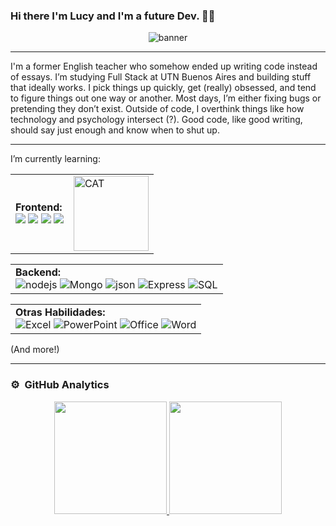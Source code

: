 ### Hi there I'm Lucy and I'm a future Dev. 👩‍💻

<div align="center">
  <img src="https://i.postimg.cc/ZnXhX4f2/Orange-Gradient-Modern-Geometric-Programmer-Profile-Linked-In-Banner.png" alt="banner" style="max-width:100%; height:auto;">
</div>


______________________________________________________________________________________________________________________________________________________________________________
I'm a former English teacher who somehow ended up writing code instead of essays. I’m studying Full Stack at UTN Buenos Aires and building stuff that ideally works. I pick things up quickly, get (really) obsessed, and tend to figure things out one way or another. Most days, I’m either fixing bugs or pretending they don’t exist. Outside of code, I overthink things like how technology and psychology intersect (?). Good code, like good writing, should say just enough and know when to shut up.






______________________________________________________________________________________________________________________________________________________________________________
I’m currently learning:


<table>
  <tr>
    <td>
      <strong>Frontend:</strong><br>
      <img src="https://img.shields.io/badge/HTML5-E34F26?style=flat&logo=html5&logoColor=white">
      <img src="https://img.shields.io/badge/CSS3-1572B6?style=flat&logo=css3&logoColor=white">
      <img src="https://img.shields.io/badge/React-20232A?style=flat&logo=react&logoColor=61DAFB">
      <img src="https://img.shields.io/badge/JavaScript-F7DF1E?style=flat&logo=javascript&logoColor=black">
    </td>
    <td>
      <img src="https://i.postimg.cc/HLF1PpV8/Chat-GPT-Image-Oct-26-2025-02-30-49-PM-removebg-preview.png"
           alt="CAT"
           width="120">
    </td>
  </tr>
</table>


<table>
  <tr>
    <td>
      <strong>Backend:</strong><br>
      <img src="https://img.shields.io/badge/Node.js-43853D?style=flat&logo=node.js&logoColor=white" alt="nodejs">
      <img src="https://img.shields.io/badge/MongoDB-4EA94B?style=flat&logo=mongodb&logoColor=white" alt="Mongo">
      <img src="https://img.shields.io/badge/json%20web%20tokens-323330?style=flat&logo=json-web-tokens&logoColor=pink" alt="json">
      <img src="https://img.shields.io/badge/Express.js-404D59?style=flat" alt="Express">
      <img src="https://img.shields.io/badge/MySQL-00000F?style=flat&logo=mysql&logoColor=white" alt="SQL">
    </td>
  </tr>
</table>


<table>
  <tr>
    <td>
      <strong>Otras Habilidades:</strong><br>
      <img src="https://img.shields.io/badge/Microsoft_Excel-217346?style=flat&logo=microsoft-excel&logoColor=white" alt="Excel">
      <img src="https://img.shields.io/badge/Microsoft_PowerPoint-B7472A?style=flat&logo=microsoft-powerpoint&logoColor=white" alt="PowerPoint">
      <img src="https://img.shields.io/badge/Microsoft_Office-D83B01?style=flat&logo=microsoft-office&logoColor=white" alt="Office">
      <img src="https://img.shields.io/badge/Microsoft_Word-2B579A?style=flat&logo=microsoft-word&logoColor=white" alt="Word">
    </td>
  </tr>
</table>

  
(And more!)




______________________________________________________________________________________________________________________________________________________________________________
### ⚙️ &nbsp;GitHub Analytics

<p align="center">
<a href="https://github.com/Beautygeekone">
  <img height="180em" src="https://github-readme-stats-eight-theta.vercel.app/api?username=BeautyGeekOne&show_icons=true&theme=algolia&include_all_commits=true&count_private=true"/>
  <img height="180em" src="https://github-readme-stats-eight-theta.vercel.app/api/top-langs/?username=BeautyGeekOne&layout=compact&langs_count=8&theme=algolia"/>
</a>
</p>
